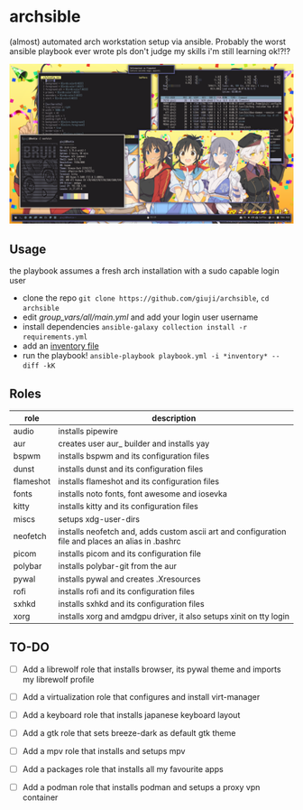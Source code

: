 # archsible
(almost) automated arch workstation setup via ansible.
Probably the worst ansible playbook ever wrote pls don't judge my skills i'm still learning ok!?!?

![Screenshot](screenshot.png)

## Usage
the playbook assumes a fresh arch installation with a sudo capable login user 
- clone the repo `git clone https://github.com/giuji/archsible`, `cd archsible`
- edit *group_vars/all/main.yml* and add your login user username
- install dependencies `ansible-galaxy collection install -r requirements.yml`
- add an [inventory file](https://docs.ansible.com/ansible/latest/user_guide/intro_inventory.html)
- run the playbook! `ansible-playbook playbook.yml -i *inventory* --diff -kK`

## Roles
role | description
--- | ---  
audio | installs pipewire
aur | creates user aur_ builder and installs yay
bspwm | installs bspwm and its configuration files
dunst | installs dunst and its configuration files
flameshot | installs flameshot and its configuration files
fonts | installs noto fonts, font awesome and iosevka
kitty | installs kitty and its configuration files
miscs | setups xdg-user-dirs
neofetch | installs neofetch and, adds custom ascii art and configuration file and places an alias in .bashrc 
picom | installs picom and its configuration file
polybar | installs polybar-git from the aur
pywal | installs pywal and creates .Xresources
rofi | installs rofi and its configuration files
sxhkd | installs sxhkd and its configuration files
xorg | installs xorg and amdgpu driver, it also setups xinit on tty login
## TO-DO
- [ ] Add a librewolf role that installs browser, its pywal theme and imports my librewolf profile
- [ ] Add a virtualization role that configures and install virt-manager
- [ ] Add a keyboard role that installs japanese keyboard layout
- [ ] Add a gtk role that sets breeze-dark as default gtk theme
- [ ] Add a mpv role that installs and setups mpv
- [ ] Add a packages role that installs all my favourite apps
- [ ] Add a podman role that installs podman and setups a proxy vpn container


